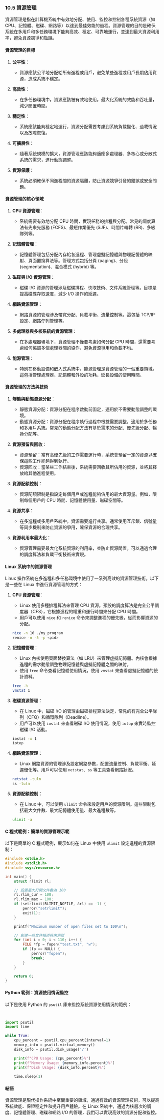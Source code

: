 ### 10.5 資源管理

資源管理是指在計算機系統中有效地分配、使用、監控和控制各種系統資源（如 CPU、記憶體、磁碟、網路等）以達到最佳效能的過程。資源管理的目的是確保系統在多用戶和多任務環境下能夠高效、穩定、可靠地運行，並達到最大資源利用率，避免資源競爭和瓶頸。

#### **資源管理的目標**

1. **公平性**：
   - 資源應該公平地分配給所有進程或用戶，避免某些進程或用戶長期佔用資源，造成系統不穩定。

2. **高效性**：
   - 在多任務環境中，資源應該被有效地使用，最大化系統的效能和吞吐量，減少閒置時間。

3. **穩定性**：
   - 系統應該能夠穩定地運行，資源分配需要考慮到系統負載變化、過載情況以及故障恢復。

4. **可擴展性**：
   - 隨著系統規模的擴大，資源管理應該能夠適應多處理器、多核心或分散式系統的需求，進行動態調整。

5. **資源保護**：
   - 系統必須確保不同進程間的資源隔離，防止資源競爭引發的錯誤或安全問題。

#### **資源管理的核心領域**

1. **CPU 資源管理**：
   - 系統需要有效地分配 CPU 時間，實現任務的排程與分配。常見的調度算法有先來先服務 (FCFS)、最短作業優先 (SJF)、時間片輪轉 (RR)、多級隊列等。

2. **記憶體管理**：
   - 記憶體管理包括分配內存給各進程、管理虛擬記憶體與物理記憶體的映射、頁面置換算法等。管理方式包括分頁 (paging)、分段 (segmentation)、混合模式 (hybrid) 等。

3. **磁碟與 I/O 資源管理**：
   - 磁碟 I/O 資源的管理涉及磁碟排程、快取技術、文件系統管理等。目標是提高磁碟存取速度，減少 I/O 操作的延遲。

4. **網路資源管理**：
   - 網路資源的管理涉及帶寬分配、負載平衡、流量控制等。這包括 TCP/IP 設定、網路佇列管理等。

5. **多處理器與多核系統的資源管理**：
   - 在多處理器環境下，資源管理不僅要考慮如何分配 CPU 時間，還需要考慮如何協調多個處理器間的協作，避免資源爭用和負載不均。

6. **能源管理**：
   - 特別在移動設備和嵌入式系統中，能源管理是資源管理的一個重要領域。這包括管理處理器、記憶體和外設的功耗，延長設備的使用時間。

#### **資源管理的方法與技術**

1. **靜態與動態資源分配**：
   - 靜態資源分配：資源分配在程序啟動前固定，適用於不需要動態調整的環境。
   - 動態資源分配：資源分配在程序執行過程中根據需要調整，適用於多任務和多用戶系統。常見的動態分配方法有基於需求的分配、優先級分配、輪換分配等。

2. **資源預留與回收**：
   - 資源預留：當有高優先級的工作需要運行時，系統會預留一定的資源以確保這些工作能夠得到執行。
   - 資源回收：當某些工作結束後，系統需要回收其所佔用的資源，並將其釋放給其他進程使用。

3. **資源配額控制**：
   - 資源配額限制是指設定每個用戶或進程能夠佔用的最大資源量。例如，限制每個用戶的 CPU 時間、記憶體使用量、磁碟空間等。

4. **資源共享**：
   - 在多進程或多用戶系統中，資源需要進行共享。通常使用互斥鎖、信號量等同步機制來防止資源的爭用，確保資源的合理共享。

5. **資源利用率最大化**：
   - 資源管理需要最大化系統資源的利用率，並防止資源閒置。可以通過合理的調度算法和負載平衡技術來實現。

#### **Linux 系統中的資源管理**

Linux 操作系統在多進程和多任務環境中使用了一系列高效的資源管理技術。以下是一些在 Linux 中進行資源管理的方式：

1. **CPU 資源管理**：
   - Linux 使用多種排程算法來管理 CPU 資源。預設的調度算法是完全公平調度器（CFS），它根據進程的權重和運行時間來分配 CPU 時間。
   - 用戶可以使用 `nice` 和 `renice` 命令來調整進程的優先級，從而影響資源的分配。
   
   ```bash
   nice -n 10 ./my_program
   renice -n -5 -p <pid>
   ```

2. **記憶體管理**：
   - Linux 內核使用頁面替換算法（如 LRU）來管理虛擬記憶體。內核會根據進程的需求動態調整物理記憶體與虛擬記憶體之間的映射。
   - 使用 `free` 命令查看記憶體使用情況，使用 `vmstat` 來查看虛擬記憶體的統計資料。

   ```bash
   free -h
   vmstat 1
   ```

3. **磁碟資源管理**：
   - 在 Linux 中，磁碟 I/O 的管理由磁碟排程算法決定，常見的有完全公平隊列（CFQ）和循環隊列（Deadline）。
   - 用戶可以使用 `iostat` 來查看磁碟 I/O 使用情況，使用 `iotop` 來實時監控磁碟 I/O 活動。

   ```bash
   iostat -x 1
   iotop
   ```

4. **網路資源管理**：
   - Linux 網路資源的管理涉及設定網路參數，配置流量控制、負載平衡、延遲優化等。用戶可以使用 `netstat`、`ss` 等工具查看網路狀況。
   
   ```bash
   netstat -tuln
   ss -tuln
   ```

5. **資源配額控制**：
   - 在 Linux 中，可以使用 `ulimit` 命令來設定用戶的資源限制。這些限制包括最大文件數、最大記憶體使用量、最大進程數等。

   ```bash
   ulimit -a
   ```

#### **C 程式範例：簡單的資源管理示範**

以下是簡單的 C 程式範例，展示如何在 Linux 中使用 `ulimit` 設定進程的資源限制：

```c
#include <stdio.h>
#include <stdlib.h>
#include <sys/resource.h>

int main() {
    struct rlimit rl;

    // 設置最大打開文件數為 100
    rl.rlim_cur = 100;
    rl.rlim_max = 100;
    if (setrlimit(RLIMIT_NOFILE, &rl) == -1) {
        perror("setrlimit");
        exit(1);
    }

    printf("Maximum number of open files set to 100\n");

    // 創建一些文件描述符來測試
    for (int i = 0; i < 110; i++) {
        FILE *fp = fopen("test.txt", "w");
        if (fp == NULL) {
            perror("fopen");
            break;
        }
    }

    return 0;
}
```

#### **Python 範例：資源使用情況監控**

以下是使用 Python 的 `psutil` 庫來監控系統資源使用情況的範例：

```python


import psutil
import time

while True:
    cpu_percent = psutil.cpu_percent(interval=1)
    memory_info = psutil.virtual_memory()
    disk_info = psutil.disk_usage('/')

    print(f"CPU Usage: {cpu_percent}%")
    print(f"Memory Usage: {memory_info.percent}%")
    print(f"Disk Usage: {disk_info.percent}%")
    
    time.sleep(1)
```

#### **結語**

資源管理是現代操作系統中至關重要的領域，通過有效的資源管理技術，可以提高系統效能、保證穩定性和提升用戶體驗。在 Linux 系統中，通過內核層次的調度、記憶體管理、磁碟和網路 I/O 的管理，我們可以實現高效的資源分配和監控。